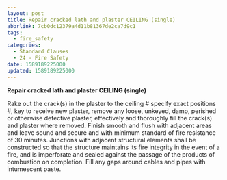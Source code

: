 ```yaml
---
layout: post
title: Repair cracked lath and plaster CEILING (single)
abbrlink: 7cb0dc12379a4d11b81367de2ca7d9c1
tags:
  - fire_safety
categories:
  - Standard Clauses
  - 24 - Fire Safety
date: 1589189225000
updated: 1589189225000
---
```


**Repair cracked lath and plaster CEILING (single)**

Rake out the crack(s) in the plaster to the ceiling # specify exact positions #, key to receive new plaster, remove any loose, unkeyed, damp, perished or otherwise defective plaster, effectively and thoroughly fill the crack(s) and plaster where removed. Finish smooth and flush with adjacent areas and leave sound and secure and with minimum standard of fire resistance of 30 minutes. Junctions with adjacent structural elements shall be constructed so that the structure maintains its fire integrity in the event of a fire, and is imperforate and sealed against the passage of the products of combustion on completion. Fill any gaps around cables and pipes with intumescent paste.
